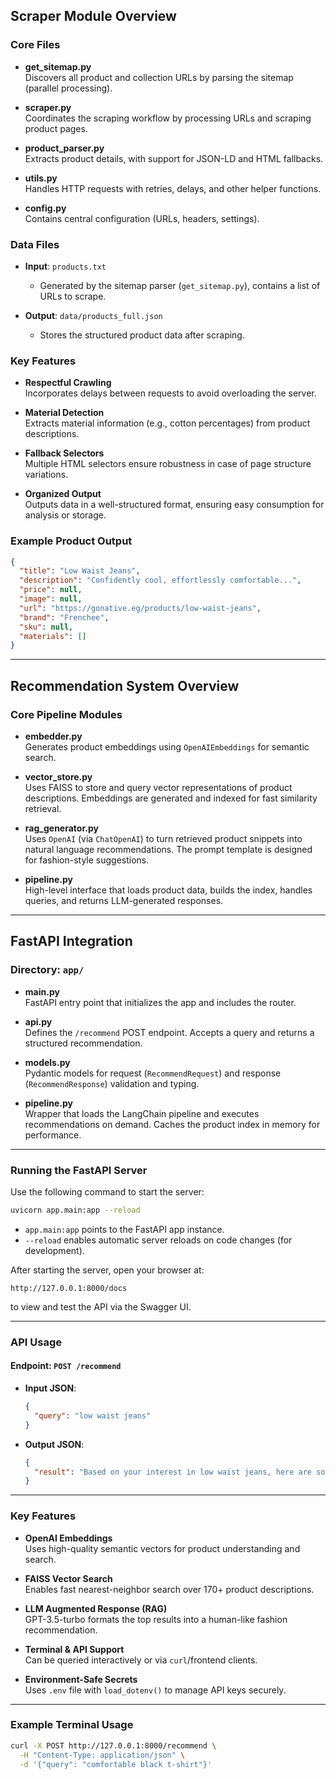 ## Scraper Module Overview

### Core Files

- **get_sitemap.py**  
  Discovers all product and collection URLs by parsing the sitemap (parallel processing).

- **scraper.py**  
  Coordinates the scraping workflow by processing URLs and scraping product pages.

- **product_parser.py**  
  Extracts product details, with support for JSON-LD and HTML fallbacks.

- **utils.py**  
  Handles HTTP requests with retries, delays, and other helper functions.

- **config.py**  
  Contains central configuration (URLs, headers, settings).

### Data Files

- **Input**: `products.txt`  
  - Generated by the sitemap parser (`get_sitemap.py`), contains a list of URLs to scrape.

- **Output**: `data/products_full.json`  
  - Stores the structured product data after scraping.

### Key Features

- **Respectful Crawling**  
  Incorporates delays between requests to avoid overloading the server.

- **Material Detection**  
  Extracts material information (e.g., cotton percentages) from product descriptions.

- **Fallback Selectors**  
  Multiple HTML selectors ensure robustness in case of page structure variations.

- **Organized Output**  
  Outputs data in a well-structured format, ensuring easy consumption for analysis or storage.

### Example Product Output

```json
{
  "title": "Low Waist Jeans",
  "description": "Confidently cool, effortlessly comfortable...",
  "price": null,
  "image": null,
  "url": "https://gonative.eg/products/low-waist-jeans",
  "brand": "Frenchee",
  "sku": null,
  "materials": []
}
```

---

## Recommendation System Overview

### Core Pipeline Modules

- **embedder.py**  
  Generates product embeddings using `OpenAIEmbeddings` for semantic search.

- **vector_store.py**  
  Uses FAISS to store and query vector representations of product descriptions. Embeddings are generated and indexed for fast similarity retrieval.

- **rag_generator.py**  
  Uses `OpenAI` (via `ChatOpenAI`) to turn retrieved product snippets into natural language recommendations. The prompt template is designed for fashion-style suggestions.

- **pipeline.py**  
  High-level interface that loads product data, builds the index, handles queries, and returns LLM-generated responses.

---

## FastAPI Integration

### Directory: `app/`

- **main.py**  
  FastAPI entry point that initializes the app and includes the router.

- **api.py**  
  Defines the `/recommend` POST endpoint. Accepts a query and returns a structured recommendation.

- **models.py**  
  Pydantic models for request (`RecommendRequest`) and response (`RecommendResponse`) validation and typing.

- **pipeline.py**  
  Wrapper that loads the LangChain pipeline and executes recommendations on demand. Caches the product index in memory for performance.

---

### Running the FastAPI Server

Use the following command to start the server:

```bash
uvicorn app.main:app --reload
```

- `app.main:app` points to the FastAPI app instance.
- `--reload` enables automatic server reloads on code changes (for development).

After starting the server, open your browser at:

```
http://127.0.0.1:8000/docs
```
to view and test the API via the Swagger UI.

---

### API Usage

#### Endpoint: `POST /recommend`

- **Input JSON**:
  ```json
  {
    "query": "low waist jeans"
  }
  ```

- **Output JSON**:
  ```json
  {
    "result": "Based on your interest in low waist jeans, here are some recommendations..."
  }
  ```

---

### Key Features

- **OpenAI Embeddings**  
  Uses high-quality semantic vectors for product understanding and search.

- **FAISS Vector Search**  
  Enables fast nearest-neighbor search over 170+ product descriptions.

- **LLM Augmented Response (RAG)**  
  GPT-3.5-turbo formats the top results into a human-like fashion recommendation.

- **Terminal & API Support**  
  Can be queried interactively or via `curl`/frontend clients.

- **Environment-Safe Secrets**  
  Uses `.env` file with `load_dotenv()` to manage API keys securely.

---

### Example Terminal Usage

```bash
curl -X POST http://127.0.0.1:8000/recommend \
  -H "Content-Type: application/json" \
  -d '{"query": "comfortable black t-shirt"}'
```